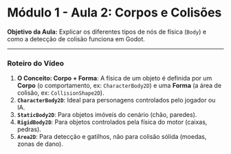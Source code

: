 # Módulo 1 - Aula 2: Corpos e Colisões

**Objetivo da Aula:** Explicar os diferentes tipos de nós de física (`Body`) e como a detecção de colisão funciona em Godot.

---

### Roteiro do Vídeo

1.  **O Conceito: Corpo + Forma**: A física de um objeto é definida por um **Corpo** (o comportamento, ex: `CharacterBody2D`) e uma **Forma** (a área de colisão, ex: `CollisionShape2D`).
2.  **`CharacterBody2D`**: Ideal para personagens controlados pelo jogador ou IA.
3.  **`StaticBody2D`**: Para objetos imóveis do cenário (chão, paredes).
4.  **`RigidBody2D`**: Para objetos controlados pela física do motor (caixas, pedras).
5.  **`Area2D`**: Para detecção e gatilhos, não para colisão sólida (moedas, zonas de dano).
